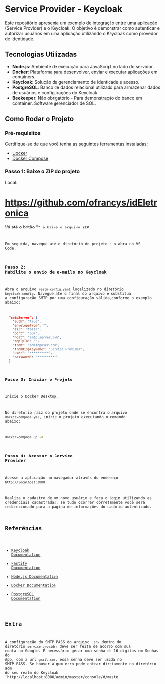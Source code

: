 # Service Provider - Keycloak

Este repositório apresenta um exemplo de integração entre uma aplicação (Service Provider) e o Keycloak. O objetivo é demonstrar como autenticar e autorizar usuários em uma aplicação utilizando o Keycloak como provedor de identidade.

## Tecnologias Utilizadas

- **Node.js**: Ambiente de execução para JavaScript no lado do servidor.
- **Docker**: Plataforma para desenvolver, enviar e executar aplicações em containers.
- **Keycloak**: Solução de gerenciamento de identidade e acesso.
- **PostgreSQL**: Banco de dados relacional utilizado para armazenar dados de usuários e configurações do Keycloak.
- **Beekeeper**: Não obrigatório - Para demonstração do banco em container. Software gerenciador de SQL. 

## Como Rodar o Projeto

### Pré-requisitos

Certifique-se de que você tenha as seguintes ferramentas instaladas:

- [Docker](https://www.docker.com/get-started)
- [Docker Compose](https://docs.docker.com/compose/install/)

### Passo 1: Baixe o ZIP do projeto

Local:

# https://github.com/ofrancys/idEletronica

Vá até o botão "<Code>" e baixe o arquivo ZIP.

Em seguida, navegue até o diretório do projeto e o abra no VS Code.

### Passo 2: Habilite o envio de e-mails no Keycloak

Abra o arquivo `realm-config.yaml` localizado no diretório `keycloak-config`. Navegue até o final do arquivo e substitua a configuração SMTP por uma configuração válida,conforme o exemplo abaixo:

```json
  "smtpServer": {
    "auth": "true",
    "envelopeFrom": "",
    "ssl": "false",
    "port": "587",
    "host": "smtp.server.com",
    "replyTo": "",
    "from": "admin@user.com",
    "fromDisplayName": "Service Provider",
    "user": "**********",
    "password": "**********"
  }
```

### Passo 3: Iniciar o Projeto

Inicie o Docker Desktop.

No diretório raiz do projeto onde se encontra o arquivo `docker-compose.yml`, inicie o projeto executando o comando abaixo:

```bash
docker-compose up -d
```

### Passo 4: Acessar o Service Provider

Acesse a aplicação no navegador através do endereço `http://localhost:3000`.

Realize o cadastro de um novo usuário e faça o login utilizando as credenciais cadastradas, se tudo ocorrer corretamente você será redirecionado para a página de informações do usuário autenticado.

## Referências

- [Keycloak Documentation](https://www.keycloak.org/documentation.html)
- [Fastify Documentation](https://www.fastify.io/docs/latest/)
- [Node.js Documentation](https://nodejs.org/en/docs/)
- [Docker Documentation](https://docs.docker.com/)
- [PostgreSQL Documentation](https://www.postgresql.org/docs/)

## Extra

A configuração do SMTP_PASS do arquivo `.env` dentro do diretório `service-provider` deve ser feita de acordo com sua conta no Google. 
É necessário gerar uma senha de 16 digitos em Senhas do App, com a url `gmail.com`, essa senha deve ser usada no SMTP_PASS.
Se houver algum erro pode entrar diretamente no diretório adm do seu realm do Keycloak `http://localhost:8080/admin/master/console/#/maste